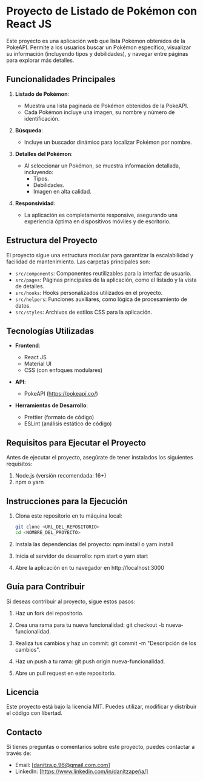 # Proyecto de Listado de Pokémon con React JS

Este proyecto es una aplicación web que lista Pokémon obtenidos de la PokeAPI. Permite a los usuarios buscar un Pokémon específico, visualizar su información (incluyendo tipos y debilidades), y navegar entre páginas para explorar más detalles.

## Funcionalidades Principales

1. **Listado de Pokémon**: 
   - Muestra una lista paginada de Pokémon obtenidos de la PokeAPI.
   - Cada Pokémon incluye una imagen, su nombre y número de identificación.

2. **Búsqueda**:
   - Incluye un buscador dinámico para localizar Pokémon por nombre.

3. **Detalles del Pokémon**:
   - Al seleccionar un Pokémon, se muestra información detallada, incluyendo:
     - Tipos.
     - Debilidades.
     - Imagen en alta calidad.

4. **Responsividad**:
   - La aplicación es completamente responsive, asegurando una experiencia óptima en dispositivos móviles y de escritorio.

## Estructura del Proyecto

El proyecto sigue una estructura modular para garantizar la escalabilidad y facilidad de mantenimiento. Las carpetas principales son:

- `src/components`: Componentes reutilizables para la interfaz de usuario.
- `src/pages`: Páginas principales de la aplicación, como el listado y la vista de detalles.
- `src/hooks`: Hooks personalizados utilizados en el proyecto.
- `src/helpers`: Funciones auxiliares, como lógica de procesamiento de datos.
- `src/styles`: Archivos de estilos CSS para la aplicación.

## Tecnologías Utilizadas

- **Frontend**:
  - React JS
  - Material UI
  - CSS (con enfoques modulares)

- **API**:
  - PokeAPI (https://pokeapi.co/)

- **Herramientas de Desarrollo**:
  - Prettier (formato de código)
  - ESLint (análisis estático de código)

## Requisitos para Ejecutar el Proyecto

Antes de ejecutar el proyecto, asegúrate de tener instalados los siguientes requisitos:

1. Node.js (versión recomendada: 16+)
2. npm o yarn

## Instrucciones para la Ejecución

1. Clona este repositorio en tu máquina local:

   ```bash
   git clone <URL_DEL_REPOSITORIO>
   cd <NOMBRE_DEL_PROYECTO>

2. Instala las dependencias del proyecto:
    npm install o yarn install

3. Inicia el servidor de desarrollo:
    npm start o yarn start

4. Abre la aplicación en tu navegador en http://localhost:3000


## Guía para Contribuir

Si deseas contribuir al proyecto, sigue estos pasos:

1. Haz un fork del repositorio.

2. Crea una rama para tu nueva funcionalidad: git checkout -b nueva-funcionalidad.

3. Realiza tus cambios y haz un commit: git commit -m "Descripción de los cambios".

4. Haz un push a tu rama: git push origin nueva-funcionalidad.

5. Abre un pull request en este repositorio.


## Licencia

Este proyecto está bajo la licencia MIT. Puedes utilizar, modificar y distribuir el código con libertad.


## Contacto

Si tienes preguntas o comentarios sobre este proyecto, puedes contactar a través de:

 - Email: [danitza.p.96@gmail.com.com]
 - LinkedIn: [https://www.linkedin.com/in/danitzapeña/]
